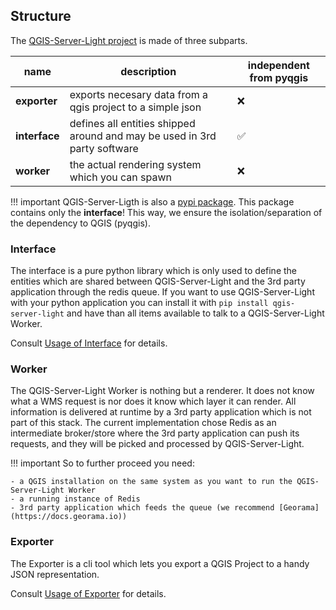 ## Structure

The [QGIS-Server-Light project](https://github.com/opengisch/qgis-server-light) is made of three subparts.

| name          | description                                                               | independent from pyqgis |
|---------------|---------------------------------------------------------------------------|-------------------------|
| **exporter** | exports necesary data from a qgis project to a simple json                | ❌                       |
| **interface**     | defines all entities shipped around and may be used in 3rd party software | ✅                       |
| **worker**      | the actual rendering system which you can spawn                           | ❌                       |

!!! important
    QGIS-Server-Ligth is also a [pypi package](https://pypi.org/project/qgis-server-light/).
    This package contains only the **interface**! This way, we ensure the isolation/separation of
    the dependency to QGIS (pyqgis).

### Interface

The interface is a pure python library which is only used to define the entities which are shared between
QGIS-Server-Light and the 3rd party application through the redis queue. If you want to use QGIS-Server-Light
with your python application you can install it with `pip install qgis-server-light` and have than all items
available to talk to a QGIS-Server-Light Worker.

Consult [Usage of Interface](usage.interface.md) for details.

### Worker

The QGIS-Server-Light Worker is nothing but a renderer. It does not know what a WMS request is nor
does it know which layer it can render. All information is delivered at runtime by a
3rd party application which is not part of this stack. The current implementation chose
Redis as an intermediate broker/store where the 3rd party application can push its
requests, and they will be picked and processed by QGIS-Server-Light.

!!! important
    So to further proceed you need:

    - a QGIS installation on the same system as you want to run the QGIS-Server-Light Worker
    - a running instance of Redis
    - 3rd party application which feeds the queue (we recommend [Georama](https://docs.georama.io))

### Exporter

The Exporter is a cli tool which lets you export a QGIS Project to a handy JSON representation.

Consult [Usage of Exporter](usage.exporter.md) for details.
